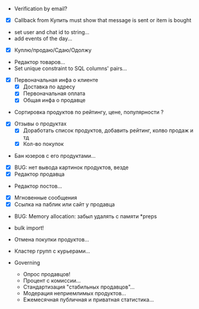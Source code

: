 - Verification by email?
-[x] Callback from Купить must show that message is sent or item is bought
- set user and chat id to string...
- add events of the day...
-[x] Куплю/продаю/Сдаю/Одолжу
- Редактор товаров...
- Set unique constraint to SQL columns' pairs...

-[x] Первоначальная инфа о клиенте
    -[x] Доставка по адресу
    -[x] Первоначальная оплата
    -[x] Общая инфа о продавце

- Сортировка продуктов по рейтингу, цене, популярности ?
-[x] Отзывы о продуктах
    -[x] Доработать список продуктов, добавить рейтинг, колво продаж и тд
    -[x] Кол-во покупок
- Бан юзеров с его продуктами...
-[x] BUG: нет вывода картинок продуктов, везде
-[x] Редактор продавца
- Редактор постов...
-[x] Мгновенные сообщения
-[x] Ссылка на паблик или сайт у продавца
- BUG: Memory allocation: забыл удалять с памяти *preps
- bulk import!
- Отмена покупки продуктов...

- Кластер групп с курьерами...

- Governing
    - Опрос продавцов!
    - Процент с комиссии...
    - Стандартизация "стабильных продавцов"...
    - Модерация неприемлимых продуктов...
    - Ежемесячная публичная и приватная статистика...